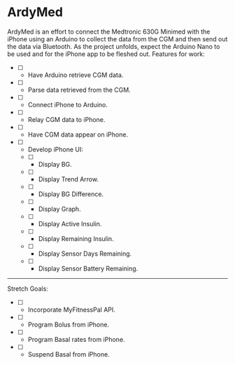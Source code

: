 # ArdyMed
ArdyMed is an effort to connect the Medtronic 630G Minimed with the iPhone using an Arduino to collect the data from the CGM and then send out the data via Bluetooth.  As the project unfolds, expect the Arduino Nano to be used and for the iPhone app to be fleshed out.  Features for work:

- [ ] - Have Arduino retrieve CGM data.
- [ ] - Parse data retrieved from the CGM.
- [ ] - Connect iPhone to Arduino.
- [ ] - Relay CGM data to iPhone.
- [ ] - Have CGM data appear on iPhone.
- [ ] - Develop iPhone UI:
  - [ ] - Display BG.
  - [ ] - Display Trend Arrow.
  - [ ] - Display BG Difference.
  - [ ] - Display Graph.
  - [ ] - Display Active Insulin.
  - [ ] - Display Remaining Insulin.
  - [ ] - Display Sensor Days Remaining.
  - [ ] - Display Sensor Battery Remaining.

---

Stretch Goals:
- [ ] - Incorporate MyFitnessPal API.
- [ ] - Program Bolus from iPhone.
- [ ] - Program Basal rates from iPhone.
- [ ] - Suspend Basal from iPhone.
